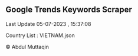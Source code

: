 

## Google Trends Keywords Scraper 
 
Last Update 05-07-2023 , 15:37:08

Country List :
VIETNAM.json



© Abdul Muttaqin 
